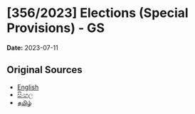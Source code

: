 # [356/2023] Elections (Special Provisions) - GS

**Date:** 2023-07-11

## Original Sources

- [English](https://documents.gov.lk/view/bills/2023/7/356-2023_E.pdf)
- [සිංහල](https://documents.gov.lk/view/bills/2023/7/356-2023_S.pdf)
- [தமிழ்](https://documents.gov.lk/view/bills/2023/7/356-2023_T.pdf)
